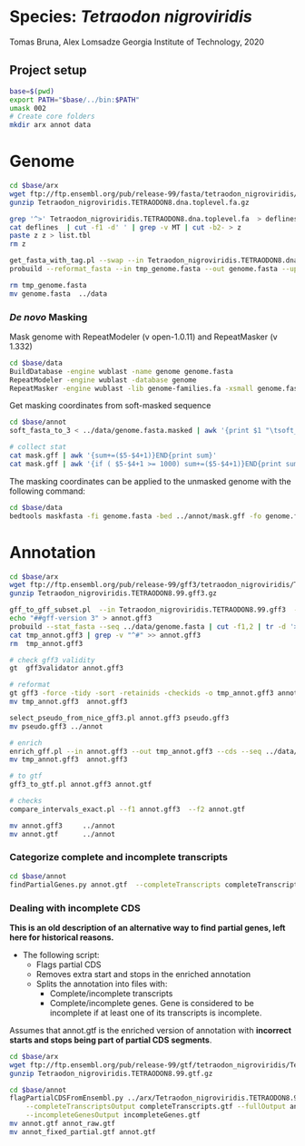 # Species: _Tetraodon nigroviridis_

Tomas Bruna, Alex Lomsadze
Georgia Institute of Technology,
2020

## Project setup

```bash
base=$(pwd)
export PATH="$base/../bin:$PATH"
umask 002
# Create core folders
mkdir arx annot data
```

# Genome

```bash
cd $base/arx
wget ftp://ftp.ensembl.org/pub/release-99/fasta/tetraodon_nigroviridis/dna/Tetraodon_nigroviridis.TETRAODON8.dna.toplevel.fa.gz
gunzip Tetraodon_nigroviridis.TETRAODON8.dna.toplevel.fa.gz

grep '^>' Tetraodon_nigroviridis.TETRAODON8.dna.toplevel.fa  > deflines
cat deflines  | cut -f1 -d' ' | grep -v MT | cut -b2- > z
paste z z > list.tbl
rm z

get_fasta_with_tag.pl --swap --in Tetraodon_nigroviridis.TETRAODON8.dna.toplevel.fa   --out tmp_genome.fasta  --list list.tbl --v
probuild --reformat_fasta --in tmp_genome.fasta --out genome.fasta --uppercase 1 --letters_per_line 60 --original

rm tmp_genome.fasta
mv genome.fasta  ../data
```

### _De novo_ Masking

Mask genome with RepeatModeler (v open-1.0.11) and RepeatMasker (v 1.332)

```bash
cd $base/data
BuildDatabase -engine wublast -name genome genome.fasta
RepeatModeler -engine wublast -database genome
RepeatMasker -engine wublast -lib genome-families.fa -xsmall genome.fasta
```

Get masking coordinates from soft-masked sequence

```bash
cd $base/annot
soft_fasta_to_3 < ../data/genome.fasta.masked | awk '{print $1 "\tsoft_masking\trepeat\t" $2+1 "\t" $3 "\t.\t.\t.\t." }' > mask.gff

# collect stat
cat mask.gff | awk '{sum+=($5-$4+1)}END{print sum}'
cat mask.gff | awk '{if ( $5-$4+1 >= 1000) sum+=($5-$4+1)}END{print sum}'
```

The masking coordinates can be applied to the unmasked genome with the following command:

```bash
cd $base/data
bedtools maskfasta -fi genome.fasta -bed ../annot/mask.gff -fo genome.fasta.masked -soft
```

# Annotation

```bash
cd $base/arx
wget ftp://ftp.ensembl.org/pub/release-99/gff3/tetraodon_nigroviridis/Tetraodon_nigroviridis.TETRAODON8.99.gff3.gz
gunzip Tetraodon_nigroviridis.TETRAODON8.99.gff3.gz

gff_to_gff_subset.pl  --in Tetraodon_nigroviridis.TETRAODON8.99.gff3  --out tmp_annot.gff3  --list list.tbl --col 2 --v
echo "##gff-version 3" > annot.gff3
probuild --stat_fasta --seq ../data/genome.fasta | cut -f1,2 | tr -d '>' | grep -v '^$' | awk '{print "##sequence-region  " $1 "  1 " $2}' >> annot.gff3
cat tmp_annot.gff3 | grep -v "^#" >> annot.gff3
rm  tmp_annot.gff3

# check gff3 validity
gt  gff3validator annot.gff3

# reformat
gt gff3 -force -tidy -sort -retainids -checkids -o tmp_annot.gff3 annot.gff3
mv tmp_annot.gff3  annot.gff3

select_pseudo_from_nice_gff3.pl annot.gff3 pseudo.gff3
mv pseudo.gff3 ../annot

# enrich
enrich_gff.pl --in annot.gff3 --out tmp_annot.gff3 --cds --seq ../data/genome.fasta --v --warnings
mv tmp_annot.gff3  annot.gff3

# to gtf
gff3_to_gtf.pl annot.gff3 annot.gtf

# checks
compare_intervals_exact.pl --f1 annot.gff3  --f2 annot.gtf

mv annot.gff3     ../annot
mv annot.gtf      ../annot
```

### Categorize complete and incomplete transcripts

```bash
cd $base/annot
findPartialGenes.py annot.gtf  --completeTranscripts completeTranscripts.gtf --incompleteTranscripts incompleteTranscripts.gtf --completeGenes completeGenes.gtf --incompleteGenes incompleteGenes.gtf
```

### Dealing with incomplete CDS

**This is an old description of an alternative way to find partial genes, left here for historical reasons.**

* The following script:
    * Flags partial CDS
    * Removes extra start and stops in the enriched annotation
    * Splits the annotation into files with:
        * Complete/incomplete transcripts
        * Complete/incomplete genes. Gene is considered to be incomplete if at least one of its transcripts is incomplete.

Assumes that annot.gtf is the enriched version of annotation with **incorrect starts and stops being part of partial CDS segments**.

```bash
cd $base/arx
wget ftp://ftp.ensembl.org/pub/release-99/gtf/tetraodon_nigroviridis/Tetraodon_nigroviridis.TETRAODON8.99.gtf.gz
gunzip Tetraodon_nigroviridis.TETRAODON8.99.gtf.gz

cd $base/annot
flagPartialCDSFromEnsembl.py ../arx/Tetraodon_nigroviridis.TETRAODON8.99.gtf annot.gtf --incompleteTranscriptsOutput incompleteTranscripts.gtf \
    --completeTranscriptsOutput completeTranscripts.gtf --fullOutput annot_fixed_partial.gtf --completeGenesOutput completeGenes.gtf \
    --incompleteGenesOutput incompleteGenes.gtf
mv annot.gtf annot_raw.gtf
mv annot_fixed_partial.gtf annot.gtf
```
